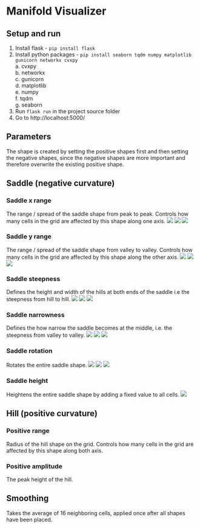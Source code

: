 # Manifold Visualizer

## Setup and run
1. Install flask - `pip install flask`
2. Install python packages - `pip install seaborn tqdm numpy matplotlib gunicorn networkx cvxpy`  
  a. cvxpy  
  b. networkx  
  c. gunicorn  
  d. matplotlib  
  e. numpy  
  f. tqdm  
  g. seaborn   
3. Run `flask run` in the project source folder
4. Go to http://localhost:5000/

## Parameters

The shape is created by setting the positive shapes first and then setting the negative shapes, since the negative shapes are more important and therefore overwrite the existing positive shape.

## Saddle (negative curvature)

### Saddle x range
The range / spread of the saddle shape from peak to peak. Controls how many cells in the grid are affected by this shape along one axis.
![](./images/parameters/sxrange/sxrange-1.png)
![](./images/parameters/sxrange/sxrange0.png)
![](./images/parameters/sxrange/sxrange1.png)

### Saddle y range
The range / spread of the saddle shape from valley to valley. Controls how many cells in the grid are affected by this shape along the other axis.
![](./images/parameters/syrange/syrange-1.png)
![](./images/parameters/syrange/syrange0.png)
![](./images/parameters/syrange/syrange1.png)


### Saddle steepness
Defines the height and width of the hills at both ends of the saddle i.e the steepness from hill to hill.
![](./images/parameters/ssteep/ssteep-1.png)
![](./images/parameters/ssteep/ssteep0.png)
![](./images/parameters/ssteep/ssteep1.png)


### Saddle narrowness
Defines the how narrow the saddle becomes at the middle, i.e. the steepness from valley to valley.
![](./images/parameters/snarrow/snarrow-1.png)
![](./images/parameters/snarrow/snarrow0.png)
![](./images/parameters/snarrow/snarrow1.png)


### Saddle rotation
Rotates the entire saddle shape.
![](./images/parameters/srot/srot0.png)
![](./images/parameters/srot/srot1.png)
![](./images/parameters/srot/srot-1.png)


### Saddle height
Heightens the entire saddle shape by adding a fixed value to all cells.
![](./images/parameters/sheight/sheight.png)


## Hill (positive curvature)

### Positive range
Radius of the hill shape on the grid. Controls how many cells in the grid are affected by this shape along both axis.

### Positive amplitude
The peak height of the hill.

## Smoothing

Takes the average of 16 neighboring cells, applied once after all shapes have been placed.

